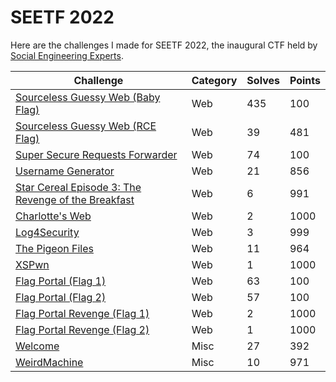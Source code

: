 # SEETF 2022

Here are the challenges I made for SEETF 2022, the inaugural CTF held by [Social Engineering Experts](https://ctftime.org/team/151372).

| Challenge                                                                           | Category | Solves | Points |
|-------------------------------------------------------------------------------------|----------|--------|--------|
| [Sourceless Guessy Web (Baby Flag)](./web/sourceless-guessy-web/)                   | Web      | 435    | 100    |
| [Sourceless Guessy Web (RCE Flag)](./web/sourceless-guessy-web/)                    | Web      | 39     | 481    |
| [Super Secure Requests Forwarder](./web/super-secure-requests-forwarder/)           | Web      | 74     | 100    |
| [Username Generator](./web/username-generator/)                                     | Web      | 21     | 856    |
| [Star Cereal Episode 3: The Revenge of the Breakfast](./web/star-cereal-3/)         | Web      | 6      | 991    |
| [Charlotte's Web](./web/charlottes-web/)                                            | Web      | 2      | 1000   |
| [Log4Security](./web/log4security/)                                                 | Web      | 3      | 999    |
| [The Pigeon Files](./web/the-pigeon-files/)                                         | Web      | 11     | 964    |
| [XSPwn](./web/xspwn/)                                                               | Web      | 1      | 1000   |
| [Flag Portal (Flag 1)](./web/flagportal/)                                           | Web      | 63     | 100    |
| [Flag Portal (Flag 2)](./web/flagportal/)                                           | Web      | 57     | 100    |
| [Flag Portal Revenge (Flag 1)](./web/flagportal-revenge/)                           | Web      | 2      | 1000   |
| [Flag Portal Revenge (Flag 2)](./web/flagportal-revenge/)                           | Web      | 1      | 1000   |
| [Welcome](./misc/welcome/)                                                          | Misc     | 27     | 392    |
| [WeirdMachine](./misc/WeirdMachine/)                                                | Misc     | 10     | 971    |
